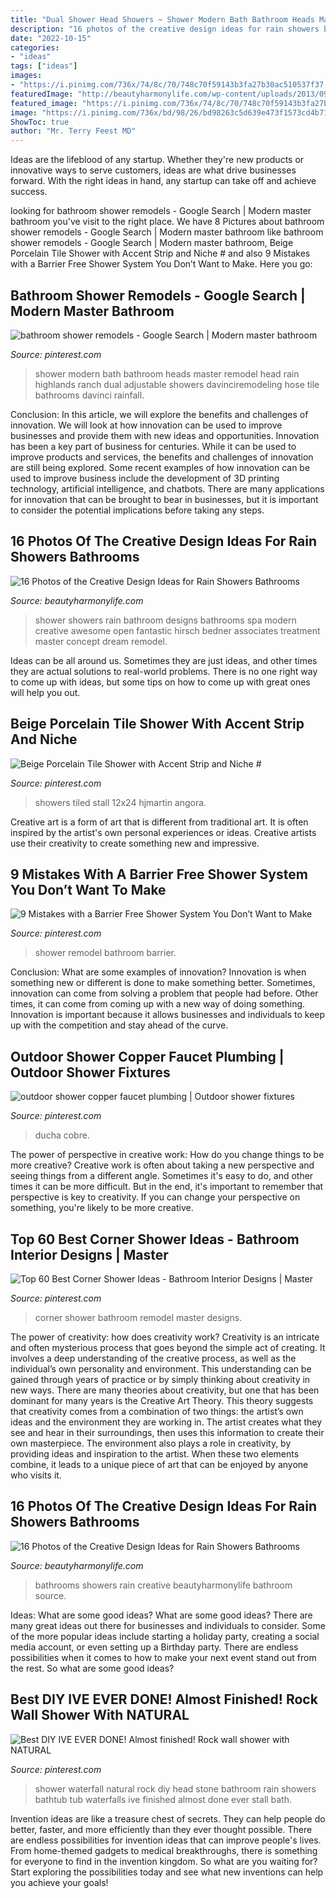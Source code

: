 ```yaml
---
title: "Dual Shower Head Showers ~ Shower Modern Bath Bathroom Heads Master Remodel Head Rain Highlands Ranch Dual Adjustable Showers Davinciremodeling Hose Tile Bathrooms Davinci Rainfall"
description: "16 photos of the creative design ideas for rain showers bathrooms"
date: "2022-10-15"
categories:
- "ideas"
tags: ["ideas"]
images:
- "https://i.pinimg.com/736x/74/8c/70/748c70f59143b3fa27b30ac510537f37.jpg"
featuredImage: "http://beautyharmonylife.com/wp-content/uploads/2013/09/Treatment-Room-Shower-design-by-Hirsch-Bedner-Associates-house-and-spa-ideas-concept.jpg"
featured_image: "https://i.pinimg.com/736x/74/8c/70/748c70f59143b3fa27b30ac510537f37.jpg"
image: "https://i.pinimg.com/736x/bd/98/26/bd98263c5d639e473f1573cd4b717a77--natural-waterfalls-waterfall-shower.jpg"
ShowToc: true
author: "Mr. Terry Feest MD"
---
```



Ideas are the lifeblood of any startup. Whether they're new products or innovative ways to serve customers, ideas are what drive businesses forward. With the right ideas in hand, any startup can take off and achieve success.

	

		
looking for bathroom shower remodels - Google Search | Modern master bathroom you've visit to the right place. We have 8 Pictures about bathroom shower remodels - Google Search | Modern master bathroom like bathroom shower remodels - Google Search | Modern master bathroom, Beige Porcelain Tile Shower with Accent Strip and Niche # and also 9 Mistakes with a Barrier Free Shower System You Don’t Want to Make. Here you go:
		
    
## Bathroom Shower Remodels - Google Search | Modern Master Bathroom

<img loading=lazy src="https://i.pinimg.com/736x/fb/0f/a4/fb0fa409a4e3a21859c849d9f8aae4a6--modern-master-bathroom-master-bathroom-shower.jpg" onerror="this.onerror=null;this.src='https://tse2.mm.bing.net/th?id=OIP.TPZ1Je8wus8cma0c0jUtqwHaLI&amp;pid=15.1';" alt="bathroom shower remodels - Google Search | Modern master bathroom">

_Source: pinterest.com_

>shower modern bath bathroom heads master remodel head rain highlands ranch dual adjustable showers davinciremodeling hose tile bathrooms davinci rainfall. 

	

Conclusion: In this article, we will explore the benefits and challenges of innovation. We will look at how innovation can be used to improve businesses and provide them with new ideas and opportunities.
Innovation has been a key part of business for centuries. While it can be used to improve products and services, the benefits and challenges of innovation are still being explored. Some recent examples of how innovation can be used to improve business include the development of 3D printing technology, artificial intelligence, and chatbots. There are many applications for innovation that can be brought to bear in businesses, but it is important to consider the potential implications before taking any steps.

    
## 16 Photos Of The Creative Design Ideas For Rain Showers Bathrooms

<img loading=lazy src="http://beautyharmonylife.com/wp-content/uploads/2013/09/Treatment-Room-Shower-design-by-Hirsch-Bedner-Associates-house-and-spa-ideas-concept.jpg" onerror="this.onerror=null;this.src='https://tse2.mm.bing.net/th?id=OIP.BQIsHvwNoCZe32oDoFIH1AHaJ4&amp;pid=15.1';" alt="16 Photos of the Creative Design Ideas for Rain Showers Bathrooms">

_Source: beautyharmonylife.com_

>shower showers rain bathroom designs bathrooms spa modern creative awesome open fantastic hirsch bedner associates treatment master concept dream remodel. 

	

Ideas can be all around us. Sometimes they are just ideas, and other times they are actual solutions to real-world problems. There is no one right way to come up with ideas, but some tips on how to come up with great ones will help you out.

    
## Beige Porcelain Tile Shower With Accent Strip And Niche #

<img loading=lazy src="https://i.pinimg.com/originals/52/87/7b/52877bf0d3db46c5b5834e890524191e.jpg" onerror="this.onerror=null;this.src='https://tse1.mm.bing.net/th?id=OIP.-ZFhjoxci1nXDUOdxhGW8QHaLG&amp;pid=15.1';" alt="Beige Porcelain Tile Shower with Accent Strip and Niche #">

_Source: pinterest.com_

>showers tiled stall 12x24 hjmartin angora. 

	

Creative art is a form of art that is different from traditional art. It is often inspired by the artist's own personal experiences or ideas. Creative artists use their creativity to create something new and impressive.

    
## 9 Mistakes With A Barrier Free Shower System You Don’t Want To Make

<img loading=lazy src="https://i.pinimg.com/736x/e6/b4/99/e6b499b8cbdf3fd9372f45734ef835e3.jpg" onerror="this.onerror=null;this.src='https://tse4.mm.bing.net/th?id=OIP.gXJo_K-pjH7To4dFMStIZQHaLG&amp;pid=15.1';" alt="9 Mistakes with a Barrier Free Shower System You Don’t Want to Make">

_Source: pinterest.com_

>shower remodel bathroom barrier. 

	

Conclusion: What are some examples of innovation?
Innovation is when something new or different is done to make something better. Sometimes, innovation can come from solving a problem that people had before. Other times, it can come from coming up with a new way of doing something. Innovation is important because it allows businesses and individuals to keep up with the competition and stay ahead of the curve.

    
## Outdoor Shower Copper Faucet Plumbing | Outdoor Shower Fixtures

<img loading=lazy src="https://i.pinimg.com/736x/74/8c/70/748c70f59143b3fa27b30ac510537f37.jpg" onerror="this.onerror=null;this.src='https://tse4.mm.bing.net/th?id=OIP.Qxh7BNkMWiSTjF3cJJAM7AHaNK&amp;pid=15.1';" alt="outdoor shower copper faucet plumbing | Outdoor shower fixtures">

_Source: pinterest.com_

>ducha cobre. 

	

The power of perspective in creative work: How do you change things to be more creative?
Creative work is often about taking a new perspective and seeing things from a different angle. Sometimes it's easy to do, and other times it can be more difficult. But in the end, it's important to remember that perspective is key to creativity. If you can change your perspective on something, you're likely to be more creative.

    
## Top 60 Best Corner Shower Ideas - Bathroom Interior Designs | Master

<img loading=lazy src="https://i.pinimg.com/736x/20/44/ed/2044edf04d486e24b511a8250048faea.jpg" onerror="this.onerror=null;this.src='https://tse4.mm.bing.net/th?id=OIP.L4t75PFnQtSxsEKHhFk8PwAAAA&amp;pid=15.1';" alt="Top 60 Best Corner Shower Ideas - Bathroom Interior Designs | Master">

_Source: pinterest.com_

>corner shower bathroom remodel master designs. 

	

The power of creativity: how does creativity work?
Creativity is an intricate and often mysterious process that goes beyond the simple act of creating. It involves a deep understanding of the creative process, as well as the individual’s own personality and environment. This understanding can be gained through years of practice or by simply thinking about creativity in new ways.
There are many theories about creativity, but one that has been dominant for many years is the Creative Art Theory. This theory suggests that creativity comes from a combination of two things: the artist’s own ideas and the environment they are working in. The artist creates what they see and hear in their surroundings, then uses this information to create their own masterpiece. The environment also plays a role in creativity, by providing ideas and inspiration to the artist. When these two elements combine, it leads to a unique piece of art that can be enjoyed by anyone who visits it.

    
## 16 Photos Of The Creative Design Ideas For Rain Showers Bathrooms

<img loading=lazy src="https://beautyharmonylife.com/wp-content/uploads/2013/09/Contemporary-Bathroom-Ideas.jpg" onerror="this.onerror=null;this.src='https://tse3.mm.bing.net/th?id=OIP.BsMmfPAcfHytDifLUkyk9gHaLJ&amp;pid=15.1';" alt="16 Photos of the Creative Design Ideas for Rain Showers Bathrooms">

_Source: beautyharmonylife.com_

>bathrooms showers rain creative beautyharmonylife bathroom source. 

	

Ideas: What are some good ideas?
What are some good ideas?
There are many great ideas out there for businesses and individuals to consider. Some of the more popular ideas include starting a holiday party, creating a social media account, or even setting up a Birthday party. There are endless possibilities when it comes to how to make your next event stand out from the rest. So what are some good ideas?

    
## Best DIY IVE EVER DONE! Almost Finished! Rock Wall Shower With NATURAL

<img loading=lazy src="https://i.pinimg.com/736x/bd/98/26/bd98263c5d639e473f1573cd4b717a77--natural-waterfalls-waterfall-shower.jpg" onerror="this.onerror=null;this.src='https://tse4.mm.bing.net/th?id=OIP.8PPVPe3PTzbQ8Bc5tqKRZwHaJ3&amp;pid=15.1';" alt="Best DIY IVE EVER DONE! Almost finished! Rock wall shower with NATURAL">

_Source: pinterest.com_

>shower waterfall natural rock diy head stone bathroom rain showers bathtub tub waterfalls ive finished almost done ever stall bath. 

	

Invention ideas are like a treasure chest of secrets. They can help people do better, faster, and more efficiently than they ever thought possible. There are endless possibilities for invention ideas that can improve people's lives. From home-themed gadgets to medical breakthroughs, there is something for everyone to find in the invention kingdom. So what are you waiting for? Start exploring the possibilities today and see what new inventions can help you achieve your goals!

